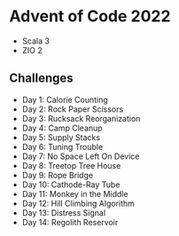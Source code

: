 # Advent of Code 2022

- Scala 3
- ZIO 2

## Challenges

- Day 1: Calorie Counting
- Day 2: Rock Paper Scissors
- Day 3: Rucksack Reorganization
- Day 4: Camp Cleanup
- Day 5: Supply Stacks
- Day 6: Tuning Trouble
- Day 7: No Space Left On Device
- Day 8: Treetop Tree House
- Day 9: Rope Bridge
- Day 10: Cathode-Ray Tube
- Day 11: Monkey in the Middle
- Day 12: Hill Climbing Algorithm
- Day 13: Distress Signal
- Day 14: Regolith Reservoir
